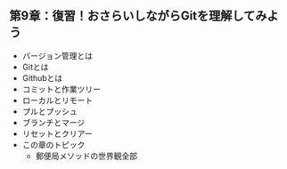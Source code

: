 ## 第9章：復習！おさらいしながらGitを理解してみよう
- バージョン管理とは
- Gitとは
- Githubとは
- コミットと作業ツリー
- ローカルとリモート
- プルとプッシュ
- ブランチとマージ
- リセットとクリアー
- この章のトピック
  - 郵便局メソッドの世界観全部
